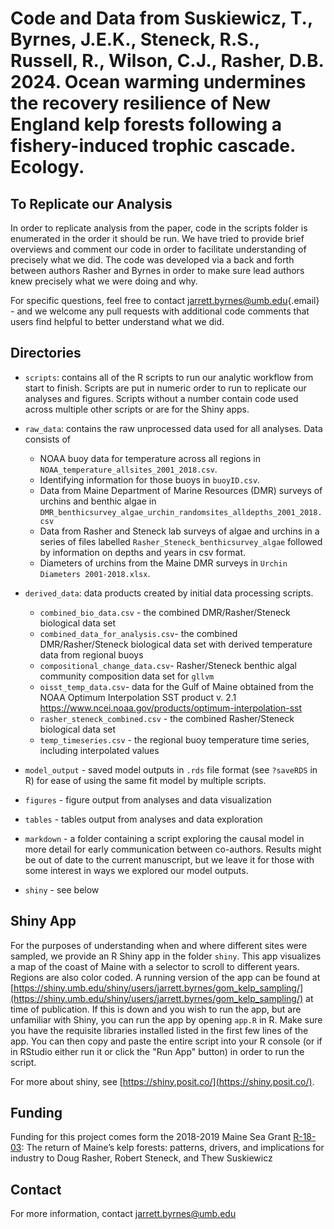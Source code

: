 # Code and Data from Suskiewicz, T., Byrnes, J.E.K., Steneck, R.S., Russell, R., Wilson, C.J., Rasher, D.B. 2024. Ocean warming undermines the recovery resilience of New England kelp forests following a fishery-induced trophic cascade. Ecology.

## To Replicate our Analysis

In order to replicate analysis from the paper, code in the scripts folder is enumerated in the order it should be run. We have tried to provide brief overviews and comment our code in order to facilitate understanding of precisely what we did. The code was developed via a back and forth between authors Rasher and Byrnes in order to make sure lead authors knew precisely what we were doing and why.

For specific questions, feel free to contact [jarrett.byrnes\@umb.edu](mailto:jarrett.byrnes@umb.edu){.email} - and we welcome any pull requests with additional code comments that users find helpful to better understand what we did.

## Directories

-   `scripts`: contains all of the R scripts to run our analytic workflow from start to finish. Scripts are put in numeric order to run to replicate our analyses and figures. Scripts without a number contain code used across multiple other scripts or are for the Shiny apps.

-   `raw_data`: contains the raw unprocessed data used for all analyses. Data consists of

    -   NOAA buoy data for temperature across all regions in `NOAA_temperature_allsites_2001_2018.csv`.
    -   Identifying information for those buoys in `buoyID.csv`.
    -   Data from Maine Department of Marine Resources (DMR) surveys of urchins and benthic algae in `DMR_benthicsurvey_algae_urchin_randomsites_alldepths_2001_2018.csv`
    -   Data from Rasher and Steneck lab surveys of algae and urchins in a series of files labelled `Rasher_Steneck_benthicsurvey_algae` followed by information on depths and years in csv format.
    -   Diameters of urchins from the Maine DMR surveys in `Urchin Diameters 2001-2018.xlsx`.

-   `derived_data`: data products created by initial data processing scripts.

    -   `combined_bio_data.csv` - the combined DMR/Rasher/Steneck biological data set
    -   `combined_data_for_analysis.csv`- the combined DMR/Rasher/Steneck biological data set with derived temperature data from regional buoys
    -   `compositional_change_data.csv`- Rasher/Steneck benthic algal community composition data set for `gllvm`
    -   `oisst_temp_data.csv`- data for the Gulf of Maine obtained from the NOAA Optimum Interpolation SST product v. 2.1 <https://www.ncei.noaa.gov/products/optimum-interpolation-sst>
    -   `rasher_steneck_combined.csv` - the combined Rasher/Steneck biological data set
    -   `temp_timeseries.csv` - the regional buoy temperature time series, including interpolated values

-   `model_output` - saved model outputs in `.rds` file format (see `?saveRDS` in R) for ease of using the same fit model by multiple scripts.

-   `figures` - figure output from analyses and data visualization

-   `tables` - tables output from analyses and data exploration

-   `markdown` - a folder containing a script exploring the causal model in more detail for early communication between co-authors. Results might be out of date to the current manuscript, but we leave it for those with some interest in ways we explored our model outputs.

- `shiny` - see below

## Shiny App

For the purposes of understanding when and where different sites were sampled, we provide an R Shiny app in the folder `shiny`. This app visualizes a map of the coast of Maine with a selector to scroll to different years. Regions are also color coded. A running version of the app can be found at [https://shiny.umb.edu/shiny/users/jarrett.byrnes/gom_kelp_sampling/](https://shiny.umb.edu/shiny/users/jarrett.byrnes/gom_kelp_sampling/) at time of publication. If this is down and you wish to run the app, but are unfamiliar with Shiny, you can run the app by opening `app.R` in R. Make sure you have the requisite libraries installed listed in the first few lines of the app. You can then copy and paste the entire script into your R console (or if in RStudio either run it or click the "Run App" button) in order to run the script.

For more about shiny, see [https://shiny.posit.co/](https://shiny.posit.co/).


## Funding

Funding for this project comes form the 2018-2019 Maine Sea Grant [R-18-03](https://seagrant.umaine.edu/research/projects/r-18-03-the-return-of-maines-kelp-forests-patterns-drivers-and-implications-for-industry/): The return of Maine’s kelp forests: patterns, drivers, and implications for industry to Doug Rasher, Robert Steneck, and Thew Suskiewicz

## Contact

For more information, contact [jarrett.byrnes\@umb.edu](mailto:jarrett.byrnes@umb.edu)
